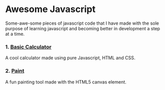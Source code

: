 # Awesome Javascript

Some-awe-some pieces of javascript code that I have made with the sole purpose of learning javascript and becoming better in development a step at a time.


### 1. [Basic Calculator](basic-calculator.html)

A cool calculator made using pure Javascript, HTML and CSS.

### 2. [Paint](paint.html)

A fun painting tool made with the HTML5 canvas element.
